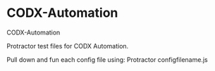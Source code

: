 # CODX-Automation
CODX-Automation

Protractor test files for CODX Automation.

Pull down and fun each config file using: Protractor configfilename.js
